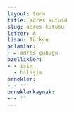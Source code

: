 ```yaml
---
layout: term
title: adres kutusu
slug: adres-kutusu
letter: A
lisan: Türkçe
anlamlar:
- ► adres çubuğu
ozellikler:
- - isim
  - bilişim
ornekler:
- - ''
orneklerkaynak:
- - ''
---
```


